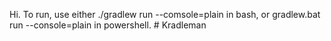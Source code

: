 Hi. To run, use either ./gradlew run --comsole=plain in bash, or
gradlew.bat run --console=plain in powershell. #   K r a d l e m a n  
 